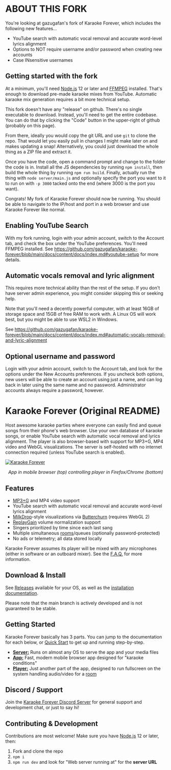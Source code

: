 # ABOUT THIS FORK

You're looking at gazugafan's fork of Karaoke Forever, which includes the following new features...

* YouTube search with automatic vocal removal and accurate word-level lyrics alignment
* Options to NOT require username and/or password when creating new accounts
* Case INsensitive usernames

## Getting started with the fork

At a minimum, you'll need [Node.js](https://nodejs.org/en/) 12 or later and [FFMPEG](https://www.ffmpeg.org) installed. That's enough to download pre-made karaoke mixes from YouTube. Automatic karaoke mix generation requires a bit more technical setup.

This fork doesn't have any "release" on github. There's no single executable to download. Instead, you'll need to get the entire codebase. You can do that by clicking the "Code" button in the upper-right of github (probably on this page).

From there, ideally you would copy the git URL and use `git` to clone the repo. That would let you easily pull in changes I might make later on and makes updating a snap! Alternatively, you could just download the whole thing as a ZIP file and extract it.

Once you have the code, open a command prompt and change to the folder the code is in. Install all the JS dependencies by running `npm install`, then build the whole thing by running `npm run build`. Finally, actually run the thing with `node server/main.js` and optionally specify the port you want to it to run on with `-p 3000` tacked onto the end (where 3000 is the port you want).

Congrats! My fork of Karaoke Forever should now be running. You should be able to navigate to the IP/host and port in a web browser and use Karaoke Forever like normal.

## Enabling YouTube Search

With my fork running, login with your admin account, switch to the Account tab, and check the box under the YouTube preferences. You'll need FFMPEG installed. See https://github.com/gazugafan/karaoke-forever/blob/main/docs/content/docs/index.md#youtube-setup for more details.

## Automatic vocals removal and lyric alignment

This requires more technical ability than the rest of the setup. If you don't have server admin experience, you might consider skipping this or seeking help.

Note that you'll need a decently powerful computer, with at least 16GB of storage space and 15GB of free RAM to work with. A Linux OS will work best, but you might be able to use WSL2 in Windows.

See https://github.com/gazugafan/karaoke-forever/blob/main/docs/content/docs/index.md#automatic-vocals-removal-and-lyric-alignment

## Optional username and password

Login with your admin account, switch to the Account tab, and look for the options under the New Accounts preferences. If you uncheck both options, new users will be able to create an account using just a name, and can log back in later using the same name and no password. Administrator accounts always require a password, however.

# Karaoke Forever (Original README)

Host awesome karaoke parties where everyone can easily find and queue songs from their phone's web browser. Use your own database of karaoke songs, or enable YouTube search with automatic vocal removal and lyrics alignment. The player is also browser-based with support for MP3+G, MP4 video and WebGL visualizations. The server is self-hosted with no internet connection required (unless YouTube search is enabled).

[![Karaoke Forever](/docs/assets/images/README.jpg?raw=true)](/docs/assets/images/README.jpg?raw=true)

<p align="center">
  <i>App in mobile browser (top) controlling player in Firefox/Chrome (bottom)</i>
</p>

## Features

- [MP3+G](https://en.wikipedia.org/wiki/MP3%2BG) and MP4 video support
- YouTube search with automatic vocal removal and accurate word-level lyrics alignment
- [MilkDrop](https://en.wikipedia.org/wiki/MilkDrop)-style visualizations via [Butterchurn](https://github.com/jberg/butterchurn) (requires WebGL 2)
- [ReplayGain](https://en.wikipedia.org/wiki/ReplayGain) volume normalization support
- Singers prioritized by time since each last sang
- Multiple simultaneous [rooms](https://www.karaoke-forever.com/docs/#rooms-admin-only)/queues (optionally password-protected)
- No ads or telemetry; all data stored locally

Karaoke Forever assumes its player will be mixed with any microphones (either in software or an outboard mixer). See the [F.A.Q.](https://www.karaoke-forever.com/faq#whats-the-recommended-audio-setup) for more information.

## Download & Install

See <a href="https://github.com/bhj/karaoke-forever/releases">Releases</a> available for your OS, as well as the [installation documentation](https://www.karaoke-forever.com/docs/#karaoke-forever-server).

Please note that the main branch is actively developed and is not guaranteed to be stable.

## Getting Started

 Karaoke Forever basically has 3 parts. You can jump to the documentation for each below, or [Quick Start](https://www.karaoke-forever.com/docs/#quick-start) to get up and running step-by-step.

- **[Server:](https://www.karaoke-forever.com/docs/#karaoke-forever-server)** Runs on almost any OS to serve the app and your media files
- **[App:](https://www.karaoke-forever.com/docs/#karaoke-forever-the-web-app)** Fast, modern mobile browser app designed for "karaoke conditions"
- **[Player:](https://www.karaoke-forever.com/docs/#player)** Just another part of the app, designed to run fullscreen on the system handling audio/video for a [room](https://www.karaoke-forever.com/docs/#rooms-admin-only)

## Discord / Support

Join the [Karaoke Forever Discord Server](https://discord.gg/PgqVtFq) for general support and development chat, or just to say hi!

## Contributing & Development

Contributions are most welcome! Make sure you have [Node.js](https://nodejs.org/en/) 12 or later, then:

1. Fork and clone the repo
2. `npm i`
3. `npm run dev` and look for "Web server running at" for the **server URL**
